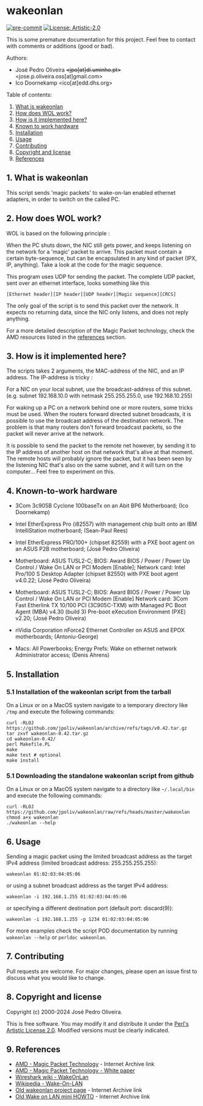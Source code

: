# wakeonlan

[![pre-commit](https://img.shields.io/badge/pre--commit-enabled-brightgreen?logo=pre-commit)](https://github.com/pre-commit/pre-commit)
[![License: Artistic-2.0](https://img.shields.io/badge/License-Artistic_2.0-0298c3.svg)](https://opensource.org/licenses/Artistic-2.0)

This is some premature documentation for this project. Feel free to contact
with comments or additions (good or bad).

Authors:

* José Pedro Oliveira ~~<jpo[at]di.uminho.pt>~~ <jose.p.oliveira.oss[at]gmail.com>
* Ico Doornekamp <ico[at]edd.dhs.org>

Table of contents:

1. [What is wakeonlan](#1-what-is-wakeonlan)
2. [How does WOL work?](#2-how-does-wol-work)
3. [How is it implemented here?](#3-how-is-it-implemented-here)
4. [Known to work hardware](#4-known-to-work-hardware)
5. [Installation](#5-installation)
6. [Usage](#6-usage)
7. [Contributing](#7-contributing)
8. [Copyright and license](#8-copyright-and-license)
9. [References](#9-references)

## 1. What is wakeonlan

This script sends 'magic packets' to wake-on-lan enabled ethernet
adapters, in order to switch on the called PC.

## 2. How does WOL work?

WOL is based on the following principle :

When the PC shuts down, the NIC still gets power, and keeps listening on
the network for a 'magic' packet to arrive. This packet must contain a
certain byte-sequence, but can be encapsulated in any kind of packet
(IPX, IP, anything). Take a look at the code for the magic sequence.

This program uses UDP for sending the packet. The complete UDP packet, sent
over an ethernet interface, looks something like this

```text
[Ethernet header][IP header][UDP header][Magic sequence][CRCS]
```

The only goal of the script is to send this packet over the network. It
expects no returning data, since the NIC only listens, and does not reply
anything.

For a more detailed description of the Magic Packet technology, check the
AMD resources listed in the [references](#9-references) section.

## 3. How is it implemented here?

The scripts takes 2 arguments, the MAC-address of the NIC, and an IP
address. The IP-address is tricky :

For a NIC on your local subnet, use the broadcast-address of this subnet.
(e.g. subnet 192.168.10.0 with netmask 255.255.255.0, use 192.168.10.255)

For waking up a PC on a network behind one or more routers, some tricks must
be used. When the routers forward directed subnet broadcasts, it is possible
to use the broadcast address of the destination network. The problem is that
many routers don't forward broadcast packets, so the packet will never arrive
at the network.

It is possible to send the packet to the remote net however, by sending it
to the IP address of another host on that network that's alive at that
moment. The remote hosts will probably ignore the packet, but it has been
seen by the listening NIC that's also on the same subnet, and it will turn
on the computer... Feel free to experiment on this.

## 4. Known-to-work hardware

* 3Com 3c905B Cyclone 100baseTx on an Abit BP6 Motherboard;
  (Ico Doornekamp)

* Intel EtherExpress Pro (i82557) with management chip built onto an IBM
  IntelliStation motherboard;
  (Sean-Paul Rees)

* Intel EtherExpress PRO/100+ (chipset 82559) with a PXE boot agent on
  an ASUS P2B motherboard;
  (José Pedro Oliveira)

* Motherboard: ASUS TUSL2-C;
  BIOS: Award BIOS / Power / Power Up Control / Wake On LAN or PCI Modem [Enable];
  Network card: Intel Pro/100 S Desktop Adapter (chipset 82550)
  with PXE boot agent v4.0.22;
  (José Pedro Oliveira)

* Motherboard: ASUS TUSL2-C;
  BIOS: Award BIOS / Power / Power Up Control / Wake On LAN or PCI Modem [Enable]
  Network card: 3Com Fast Etherlink TX 10/100 PCI (3C905C-TXM)
  with Managed PC Boot Agent (MBA) v4.30 (build 3)
  Pre-boot eXecution Environment (PXE) v2.20;
  (José Pedro Oliveira)

* nVidia Corporation nForce2 Ethernet Controller on ASUS and EPOX motherboards;
  (Antoniu-George)

* Macs: All Powerbooks;
  Energy Prefs: Wake on ethernet network Administrator access;
  (Denis Ahrens)

## 5. Installation

### 5.1 Installation of the wakeonlan script from the tarball

On a Linux or on a MacOS system navigate to a temporary directory like `/tmp`
and execute the following commands:

```shell
curl -RLOJ https://github.com/jpoliv/wakeonlan/archive/refs/tags/v0.42.tar.gz
tar zxvf wakeonlan-0.42.tar.gz
cd wakeonlan-0.42/
perl Makefile.PL
make
make test # optional
make install
```

### 5.1 Downloading the standalone wakeonlan script from github

On a Linux or on a MacOS system navigate to a directory like `~/.local/bin`
and execute the following commands:

```shell
curl -RLOJ https://github.com/jpoliv/wakeonlan/raw/refs/heads/master/wakeonlan
chmod a+x wakeonlan
./wakeonlan --help
```

## 6. Usage

Sending a magic packet using the limited broadcast address as the target
IPv4 address (limited broadcast address: 255.255.255.255):

```shell
wakeonlan 01:02:03:04:05:06
```

or using a subnet broadcast address as the target IPv4 address:

```shell
wakeonlan -i 192.168.1.255 01:02:03:04:05:06
```

or specifying a different destination port (default port: discard(9)):

```shell
wakeonlan -i 192.168.1.255 -p 1234 01:02:03:04:05:06
```

For more examples check the script POD documentation by running
`wakeonlan --help` or `perldoc wakeonlan`.

## 7. Contributing

Pull requests are welcome. For major changes, please open an issue first
to discuss what you would like to change.

## 8. Copyright and license

Copyright (c) 2000-2024 José Pedro Oliveira.

This is free software. You may modify it and distribute it under the
[Perl's Artistic License 2.0](https://opensource.org/license/Artistic-2.0).
Modified versions must be clearly indicated.

## 9. References

* [AMD - Magic Packet Technology](https://web.archive.org/web/20000414213425/http://www.amd.com/products/npd/overview/20212.html) - Internet Archive link
* [AMD - Magic Packet Technology - White paper](https://www.amd.com/content/dam/amd/en/documents/archived-tech-docs/white-papers/20213.pdf)
* [Wireshark wiki - WakeOnLan](https://gitlab.com/wireshark/wireshark/-/wikis/WakeOnLan)
* [Wikipedia - Wake-On-LAN](https://en.wikipedia.org/wiki/Wake-on-LAN)
* [Old wakeonlan project page](https://web.archive.org/web/20140120212300/http://gsd.di.uminho.pt:80/jpo/software/wakeonlan/) - Internet Archive link
* [Old Wake on LAN mini HOWTO](https://web.archive.org/web/20080321144028/http://gsd.di.uminho.pt/jpo/software/wakeonlan/mini-howto/wol-mini-howto.html) - Internet Archive link

<!-- vim:set ai ts=4 sw=4 sts=4 et: -->
